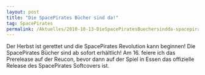 ```yaml
---
layout: post
title: "Die SpacePirates Bücher sind da!"
tag: SpacePirates
permalink: /Aktuelles/2010-10-13-DieSpacePiratesBuechersindda-spacepirates
---
```


Der Herbst ist gerettet und die SpacePirates Revolution kann beginnen! Die SpacePirates Bücher sind ab sofort erhältlich! Am 16. feiere ich das Prerelease auf der Reucon, bevor dann auf der Spiel in Essen das offizielle Release des SpacePirates Softcovers ist.


